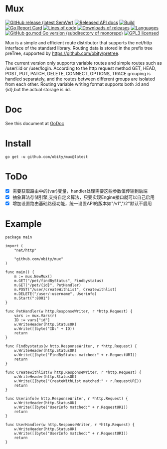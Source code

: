 # Mux
[![GitHub release (latest SemVer)](https://img.shields.io/github/v/release/obity/mux?color=peru)](https://github.com/obity/mux/releases/latest)
[![Released API docs](https://img.shields.io/badge/go-reference-blue?logo=go&logoColor=white)](https://pkg.go.dev/github.com/obity/mux)
[![Build](https://img.shields.io/github/workflow/status/obity/mux/Go.svg)](#)
[![Go Report Card](https://goreportcard.com/badge/github.com/obity/mux?color=pink)](https://goreportcard.com/report/github.com/obity/mux)
[![Lines of code](https://img.shields.io/tokei/lines/github/obity/mux.svg?color=beige)](#)
[![Downloads of releases](https://img.shields.io/github/downloads/obity/mux/total.svg?color=lavender)](https://github.com/obity/mux/releases/latest)
[![Languages](https://img.shields.io/github/languages/top/obity/mux.svg?color=yellow)](#)
[![GitHub go.mod Go version (subdirectory of monorepo)](https://img.shields.io/github/go-mod/go-version/obity/mux)](#)
[![GPL3 licensed](https://img.shields.io/github/license/obity/mux.svg)](./LICENSE)

Mux is a simple and efficient route distributor that supports the net/http interface of the standard library.
Routing data is stored in the prefix tree preTree, supported by https://github.com/obity/pretree.

The current version only supports variable routes and simple routes such as /user/:id or /user/login.
According to the http request method GET, HEAD, POST, PUT, PATCH, DELETE, CONNECT, OPTIONS, TRACE grouping is handled separately, and the routes between different groups are isolated from each other.
Routing variable writing format supports both :id and {id},but the actual storage is :id.

# Doc

See this document at [GoDoc](https://pkg.go.dev/github.com/obity/mux)

# Install
    
    go get -u github.com/obity/mux@latest

# ToDo

- [x] 需要获取路由中的{var}变量，handler处理需要这些参数值传输到后端
- [x] 抽象算法存储引擎,支持自定义算法，只要实现Engine接口就可以自己启用 
- [x] 增加设置路由基础路径功能，统一设置API的版本如"/v1","/2"默认不启用

# Example
```
package main

import (
	"net/http"

	"github.com/obity/mux"
)

func main() {
	m := mux.NewMux()
	m.GET("/pet/findByStatus", Findbystatus)
	m.GET("/pet/{id}", PetHandler)
	m.POST("/user/createWithList", Createwithlist)
	m.DELETE("/user/:username", Userinfo)
	m.Start(":8001")
}

func PetHandler(w http.ResponseWriter, r *http.Request) {
	vars := mux.Vars(r)
	ID := vars["id"]
	w.WriteHeader(http.StatusOK)
	w.Write([]byte("ID:" + ID))
	return
}

func Findbystatus(w http.ResponseWriter, r *http.Request) {
	w.WriteHeader(http.StatusOK)
	w.Write([]byte("FindByStatus matched:" + r.RequestURI))
	return
}

func Createwithlist(w http.ResponseWriter, r *http.Request) {
	w.WriteHeader(http.StatusOK)
	w.Write([]byte("CreateWithList matched:" + r.RequestURI))
	return
}

func Userinfo(w http.ResponseWriter, r *http.Request) {
	w.WriteHeader(http.StatusOK)
	w.Write([]byte("UserInfo matched:" + r.RequestURI))
	return
}

func UserHandler(w http.ResponseWriter, r *http.Request) {
	w.WriteHeader(http.StatusOK)
	w.Write([]byte("UserInfo matched:" + r.RequestURI))
	return
}


```
